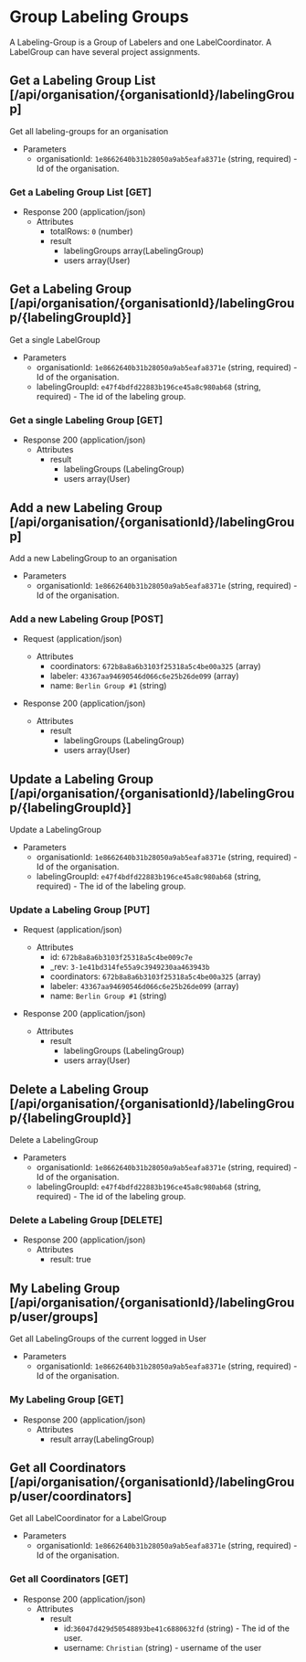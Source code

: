 # Group Labeling Groups

A Labeling-Group is a Group of Labelers and one LabelCoordinator. A LabelGroup can have several project assignments.

## Get a Labeling Group List [/api/organisation/{organisationId}/labelingGroup]

Get all labeling-groups for an organisation

+ Parameters
    + organisationId: `1e8662640b31b28050a9ab5eafa8371e` (string, required) - Id of the organisation.
    
### Get a Labeling Group List [GET]

+ Response 200 (application/json)
    + Attributes
        + totalRows: `0` (number)
        + result
            + labelingGroups array(LabelingGroup)
            + users array(User)
        
## Get a Labeling Group [/api/organisation/{organisationId}/labelingGroup/{labelingGroupId}]

Get a single LabelGroup

+ Parameters
    + organisationId: `1e8662640b31b28050a9ab5eafa8371e` (string, required) - Id of the organisation.
    + labelingGroupId: `e47f4bdfd22883b196ce45a8c980ab68` (string, required) - The id of the labeling group.

### Get a single Labeling Group [GET]

+ Response 200 (application/json)
    + Attributes
        + result
            + labelingGroups (LabelingGroup)
            + users array(User)

## Add a new Labeling Group [/api/organisation/{organisationId}/labelingGroup]

Add a new LabelingGroup to an organisation

+ Parameters
    + organisationId: `1e8662640b31b28050a9ab5eafa8371e` (string, required) - Id of the organisation.

### Add a new Labeling Group [POST]

+ Request (application/json)
    + Attributes
        + coordinators: `672b8a8a6b3103f25318a5c4be00a325` (array)
        + labeler: `43367aa94690546d066c6e25b26de099` (array)
        + name: `Berlin Group #1` (string)

+ Response 200 (application/json)
    + Attributes
        + result
            + labelingGroups (LabelingGroup)
            + users array(User)

## Update a Labeling Group [/api/organisation/{organisationId}/labelingGroup/{labelingGroupId}]

Update a LabelingGroup

+ Parameters
    + organisationId: `1e8662640b31b28050a9ab5eafa8371e` (string, required) - Id of the organisation.
    + labelingGroupId: `e47f4bdfd22883b196ce45a8c980ab68` (string, required) - The id of the labeling group.

### Update a Labeling Group [PUT]

+ Request (application/json)
    + Attributes
        + id: `672b8a8a6b3103f25318a5c4be009c7e`
        + _rev: `3-1e41bd314fe55a9c3949230aa463943b`
        + coordinators: `672b8a8a6b3103f25318a5c4be00a325` (array)
        + labeler: `43367aa94690546d066c6e25b26de099` (array)
        + name: `Berlin Group #1` (string)

+ Response 200 (application/json)
    + Attributes
        + result
            + labelingGroups (LabelingGroup)
            + users array(User)

## Delete a Labeling Group [/api/organisation/{organisationId}/labelingGroup/{labelingGroupId}]

Delete a LabelingGroup

+ Parameters
    + organisationId: `1e8662640b31b28050a9ab5eafa8371e` (string, required) - Id of the organisation.
    + labelingGroupId: `e47f4bdfd22883b196ce45a8c980ab68` (string, required) - The id of the labeling group.

### Delete a Labeling Group [DELETE]

+ Response 200 (application/json)
    + Attributes
        + result: true
        
## My Labeling Group [/api/organisation/{organisationId}/labelingGroup/user/groups]

Get all LabelingGroups of the current logged in User

+ Parameters
    + organisationId: `1e8662640b31b28050a9ab5eafa8371e` (string, required) - Id of the organisation.
    
### My Labeling Group [GET]

+ Response 200 (application/json)
    + Attributes
        + result array(LabelingGroup)

## Get all Coordinators [/api/organisation/{organisationId}/labelingGroup/user/coordinators]

Get all LabelCoordinator for a LabelGroup

+ Parameters
    + organisationId: `1e8662640b31b28050a9ab5eafa8371e` (string, required) - Id of the organisation.
    
### Get all Coordinators [GET]

+ Response 200 (application/json)
    + Attributes
        + result
            + id:`36047d429d50548893be41c6880632fd` (string) - The id of the user.
            + username: `Christian` (string) - username of the user